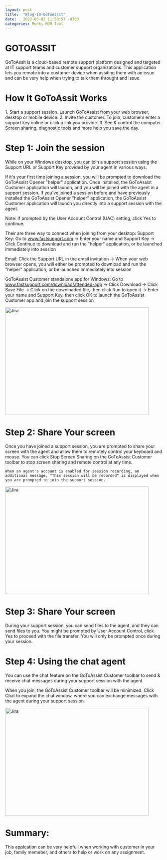 ```yaml
---
layout: post
title:  "Blog-18-GoToAssit"
date:   2022-03-02 11:58:57 -0700
categories: Munki MDM Tool
---
```


<h1>GOTOASSIT</h1>
GoToAssit is a cloud-based remote support platform designed and targeted at IT support teams and customer support organizations.
This application lets you remote into a customer device when assiting them with an issue and can be very help when trying to talk them throught and issue.


<h1>How It GoToAssit Works</h1>
    1. Start a support session.
    Launch GoToAssist from your web browser, desktop or mobile device.
    2. Invite the customer.
    To join, customers enter a support key online or click a link you provide.
    3. See & control the computer.
    Screen sharing, diagnostic tools and more help you save the day.


<h1>Step 1: Join the session  </h1>

While on your Windows desktop, you can join a support session using the Support URL or Support Key provided by your agent in various ways. 

If it's your first time joining a session, you will be prompted to download the GoToAssist Opener "helper" application. Once installed, the GoToAssist Customer application will launch, and you will be joined with the agent in a support session.
If you've joined a session before and have previously installed the GoToAssist Opener "helper" application, the GoToAssist Customer application will launch you directly into a support session with the agent.
 
Note: If prompted by the User Account Control (UAC) setting, click Yes to continue.

Their are three way to connect when joining from your desktop:
Support Key:
Go to www.fastsupport.com -> Enter your name and Support Key -> Click Continue to download and run the "helper" application, or be launched immediately into session

Email:
Click the Support URL in the email invitation -> When your web browser opens, you will either be prompted to download and run the "helper" application, or be launched immediately into session

GoToAssist Customer standalone app for Windows:
Go to www.fastsupport.com/download/attended-app -> Click Download -> Click Save File -> Click on the downloaded file, then click Run to open it -> Enter your name and Support Key, then click OK to launch the GoToAssist Customer app and join the support session


<img src="https://assets.cdngetgo.com/21/90/aef4b40d48e394d72a09321b7153/cust-attended-app.png" alt="Jira" width="460" height="345">

<h1>Step 2: Share Your screen</h1>
    Once you have joined a support session, you are prompted to share your screen with the agent and allow them to remotely control your keyboard and mouse. 
    You can click Stop Screen Sharing on the GoToAssist Customer toolbar to stop screen sharing and remote control at any time.

    When an agent's account is enabled for session recording, an additional message, "This session will be recorded" is displayed when you are prompted to join the support session.


<img src="https://assets.cdngetgo.com/be/e2/b4d602d74390840dea5a6e606ede/screensharing.png" alt="Jira" width="460" height="345">

<h1>Step 3: Share Your screen</h1>
    During your support session, you can send files to the agent, and they can send files to you.
    You might be prompted by User Account Control, click Yes to proceed with the file transfer. You will only be prompted once during your session. 

<h1>Step 4: Using the chat agent</h1>
You can use the chat feature on the GoToAssist Customer toolbar to send & receive chat messages during your support session with the agent.

When you join, the GoToAssist Customer toolbar will be minimized. Click Chat to expand the chat window, where you can exchange messages with the agent during your support session.

<img src="https://assets.cdngetgo.com/5a/6c/55a2f6ba4b42bd529f8395479a11/chatwindow.png" alt="Jira" width="460" height="345">

<h1>Summary: </h1>

This applcation can be very helpfull when working with customer in your job, family memeber, and others to help or work on any assignment. 
